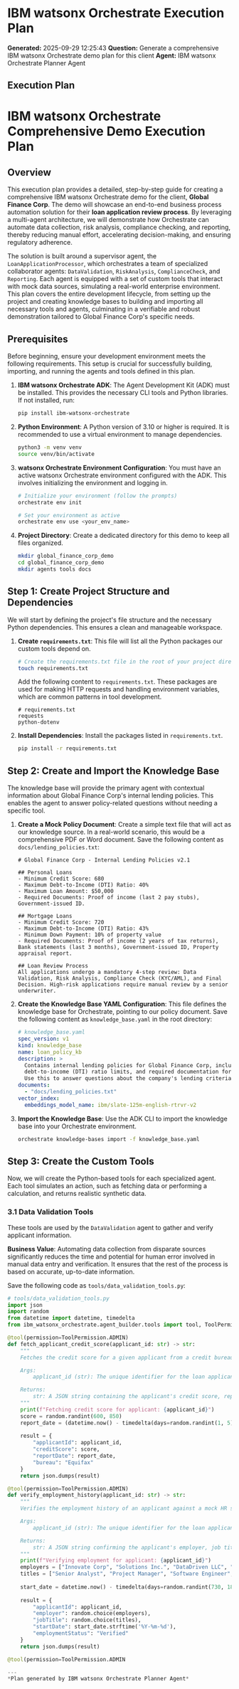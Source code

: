 # IBM watsonx Orchestrate Execution Plan

**Generated:** 2025-09-29 12:25:43
**Question:** Generate a comprehensive IBM watsonx Orchestrate demo plan for this client
**Agent:** IBM watsonx Orchestrate Planner Agent

## Execution Plan

# IBM watsonx Orchestrate Comprehensive Demo Execution Plan

## Overview

This execution plan provides a detailed, step-by-step guide for creating a comprehensive IBM watsonx Orchestrate demo for the client, **Global Finance Corp**. The demo will showcase an end-to-end business process automation solution for their **loan application review process**. By leveraging a multi-agent architecture, we will demonstrate how Orchestrate can automate data collection, risk analysis, compliance checking, and reporting, thereby reducing manual effort, accelerating decision-making, and ensuring regulatory adherence.

The solution is built around a supervisor agent, the `LoanApplicationProcessor`, which orchestrates a team of specialized collaborator agents: `DataValidation`, `RiskAnalysis`, `ComplianceCheck`, and `Reporting`. Each agent is equipped with a set of custom tools that interact with mock data sources, simulating a real-world enterprise environment. This plan covers the entire development lifecycle, from setting up the project and creating knowledge bases to building and importing all necessary tools and agents, culminating in a verifiable and robust demonstration tailored to Global Finance Corp's specific needs.

## Prerequisites

Before beginning, ensure your development environment meets the following requirements. This setup is crucial for successfully building, importing, and running the agents and tools defined in this plan.

1.  **IBM watsonx Orchestrate ADK**: The Agent Development Kit (ADK) must be installed. This provides the necessary CLI tools and Python libraries. If not installed, run:
    ```bash
    pip install ibm-watsonx-orchestrate
    ```
2.  **Python Environment**: A Python version of 3.10 or higher is required. It is recommended to use a virtual environment to manage dependencies.
    ```bash
    python3 -m venv venv
    source venv/bin/activate
    ```
3.  **watsonx Orchestrate Environment Configuration**: You must have an active watsonx Orchestrate environment configured with the ADK. This involves initializing the environment and logging in.
    ```bash
    # Initialize your environment (follow the prompts)
    orchestrate env init

    # Set your environment as active
    orchestrate env use <your_env_name>
    ```
4.  **Project Directory**: Create a dedicated directory for this demo to keep all files organized.
    ```bash
    mkdir global_finance_corp_demo
    cd global_finance_corp_demo
    mkdir agents tools docs
    ```

## Step 1: Create Project Structure and Dependencies

We will start by defining the project's file structure and the necessary Python dependencies. This ensures a clean and manageable workspace.

1.  **Create `requirements.txt`**: This file will list all the Python packages our custom tools depend on.
    ```bash
    # Create the requirements.txt file in the root of your project directory
    touch requirements.txt
    ```
    Add the following content to `requirements.txt`. These packages are used for making HTTP requests and handling environment variables, which are common patterns in tool development.
    ```text
    # requirements.txt
    requests
    python-dotenv
    ```
2.  **Install Dependencies**: Install the packages listed in `requirements.txt`.
    ```bash
    pip install -r requirements.txt
    ```

## Step 2: Create and Import the Knowledge Base

The knowledge base will provide the primary agent with contextual information about Global Finance Corp's internal lending policies. This enables the agent to answer policy-related questions without needing a specific tool.

1.  **Create a Mock Policy Document**: Create a simple text file that will act as our knowledge source. In a real-world scenario, this would be a comprehensive PDF or Word document.
    Save the following content as `docs/lending_policies.txt`:
    ```text
    # Global Finance Corp - Internal Lending Policies v2.1

    ## Personal Loans
    - Minimum Credit Score: 680
    - Maximum Debt-to-Income (DTI) Ratio: 40%
    - Maximum Loan Amount: $50,000
    - Required Documents: Proof of income (last 2 pay stubs), Government-issued ID.

    ## Mortgage Loans
    - Minimum Credit Score: 720
    - Maximum Debt-to-Income (DTI) Ratio: 43%
    - Minimum Down Payment: 10% of property value
    - Required Documents: Proof of income (2 years of tax returns), Bank statements (last 3 months), Government-issued ID, Property appraisal report.

    ## Loan Review Process
    All applications undergo a mandatory 4-step review: Data Validation, Risk Analysis, Compliance Check (KYC/AML), and Final Decision. High-risk applications require manual review by a senior underwriter.
    ```

2.  **Create the Knowledge Base YAML Configuration**: This file defines the knowledge base for Orchestrate, pointing to our policy document.
    Save the following content as `knowledge_base.yaml` in the root directory:
    ```yaml
    # knowledge_base.yaml
    spec_version: v1
    kind: knowledge_base
    name: loan_policy_kb
    description: >
      Contains internal lending policies for Global Finance Corp, including minimum credit scores,
      debt-to-income (DTI) ratio limits, and required documentation for personal and mortgage loans.
      Use this to answer questions about the company's lending criteria and processes.
    documents:
      - "docs/lending_policies.txt"
    vector_index:
      embeddings_model_name: ibm/slate-125m-english-rtrvr-v2
    ```

3.  **Import the Knowledge Base**: Use the ADK CLI to import the knowledge base into your Orchestrate environment.
    ```bash
    orchestrate knowledge-bases import -f knowledge_base.yaml
    ```

## Step 3: Create the Custom Tools

Now, we will create the Python-based tools for each specialized agent. Each tool simulates an action, such as fetching data or performing a calculation, and returns realistic synthetic data.

### 3.1 Data Validation Tools

These tools are used by the `DataValidation` agent to gather and verify applicant information.

**Business Value**: Automating data collection from disparate sources significantly reduces the time and potential for human error involved in manual data entry and verification. It ensures that the rest of the process is based on accurate, up-to-date information.

Save the following code as `tools/data_validation_tools.py`:
```python
# tools/data_validation_tools.py
import json
import random
from datetime import datetime, timedelta
from ibm_watsonx_orchestrate.agent_builder.tools import tool, ToolPermission

@tool(permission=ToolPermission.ADMIN)
def fetch_applicant_credit_score(applicant_id: str) -> str:
    """
    Fetches the credit score for a given applicant from a credit bureau.

    Args:
        applicant_id (str): The unique identifier for the loan applicant.

    Returns:
        str: A JSON string containing the applicant's credit score, report date, and credit bureau source.
    """
    print(f"Fetching credit score for applicant: {applicant_id}")
    score = random.randint(600, 850)
    report_date = (datetime.now() - timedelta(days=random.randint(1, 5))).strftime('%Y-%m-%d')
    
    result = {
        "applicantId": applicant_id,
        "creditScore": score,
        "reportDate": report_date,
        "bureau": "Equifax"
    }
    return json.dumps(result)

@tool(permission=ToolPermission.ADMIN)
def verify_employment_history(applicant_id: str) -> str:
    """
    Verifies the employment history of an applicant against a mock HR system.

    Args:
        applicant_id (str): The unique identifier for the loan applicant.

    Returns:
        str: A JSON string confirming the applicant's employer, job title, and employment duration.
    """
    print(f"Verifying employment for applicant: {applicant_id}")
    employers = ["Innovate Corp", "Solutions Inc.", "DataDriven LLC", "Synergy Group"]
    titles = ["Senior Analyst", "Project Manager", "Software Engineer", "Marketing Director"]
    
    start_date = datetime.now() - timedelta(days=random.randint(730, 1825))
    
    result = {
        "applicantId": applicant_id,
        "employer": random.choice(employers),
        "jobTitle": random.choice(titles),
        "startDate": start_date.strftime('%Y-%m-%d'),
        "employmentStatus": "Verified"
    }
    return json.dumps(result)

@tool(permission=ToolPermission.ADMIN

---
*Plan generated by IBM watsonx Orchestrate Planner Agent*
